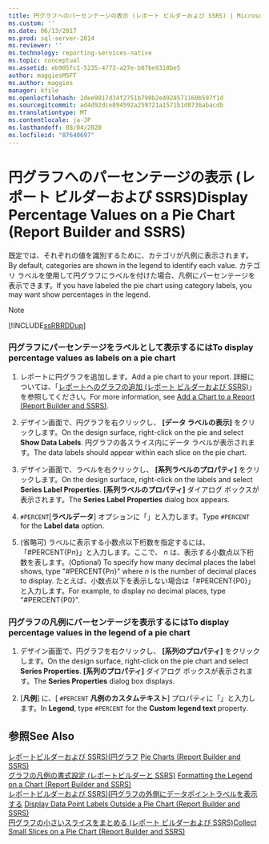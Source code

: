 ```yaml
---
title: 円グラフへのパーセンテージの表示 (レポート ビルダーおよび SSRS) | Microsoft Docs
ms.custom: ''
ms.date: 06/13/2017
ms.prod: sql-server-2014
ms.reviewer: ''
ms.technology: reporting-services-native
ms.topic: conceptual
ms.assetid: eb905fc1-5235-4773-a27e-b07be9318be5
author: maggiesMSFT
ms.author: maggies
manager: kfile
ms.openlocfilehash: 2dee9017d34f2751b790b2e4928571160b597f1d
ms.sourcegitcommit: ad4d92dce894592a259721a1571b1d8736abacdb
ms.translationtype: MT
ms.contentlocale: ja-JP
ms.lasthandoff: 08/04/2020
ms.locfileid: "87640697"
---
```

# <a name="display-percentage-values-on-a-pie-chart-report-builder-and-ssrs"></a><span data-ttu-id="ca17a-102">円グラフへのパーセンテージの表示 (レポート ビルダーおよび SSRS)</span><span class="sxs-lookup"><span data-stu-id="ca17a-102">Display Percentage Values on a Pie Chart (Report Builder and SSRS)</span></span>
  <span data-ttu-id="ca17a-103">既定では、それぞれの値を識別するために、カテゴリが凡例に表示されます。</span><span class="sxs-lookup"><span data-stu-id="ca17a-103">By default, categories are shown in the legend to identify each value.</span></span> <span data-ttu-id="ca17a-104">カテゴリ ラベルを使用して円グラフにラベルを付けた場合、凡例にパーセンテージを表示できます。</span><span class="sxs-lookup"><span data-stu-id="ca17a-104">If you have labeled the pie chart using category labels, you may want show percentages in the legend.</span></span>  
  
> [!NOTE]  
>  [!INCLUDE[ssRBRDDup](../../includes/ssrbrddup-md.md)]  
  
### <a name="to-display-percentage-values-as-labels-on-a-pie-chart"></a><span data-ttu-id="ca17a-105">円グラフにパーセンテージをラベルとして表示するには</span><span class="sxs-lookup"><span data-stu-id="ca17a-105">To display percentage values as labels on a pie chart</span></span>  
  
1.  <span data-ttu-id="ca17a-106">レポートに円グラフを追加します。</span><span class="sxs-lookup"><span data-stu-id="ca17a-106">Add a pie chart to your report.</span></span> <span data-ttu-id="ca17a-107">詳細については、「[レポートへのグラフの追加 &#40;レポート ビルダーおよび SSRS&#41;](add-a-chart-to-a-report-report-builder-and-ssrs.md)」を参照してください。</span><span class="sxs-lookup"><span data-stu-id="ca17a-107">For more information, see [Add a Chart to a Report &#40;Report Builder and SSRS&#41;](add-a-chart-to-a-report-report-builder-and-ssrs.md).</span></span>  
  
2.  <span data-ttu-id="ca17a-108">デザイン画面で、円グラフを右クリックし、 **[データ ラベルの表示]** をクリックします。</span><span class="sxs-lookup"><span data-stu-id="ca17a-108">On the design surface, right-click on the pie and select **Show Data Labels**.</span></span> <span data-ttu-id="ca17a-109">円グラフの各スライス内にデータ ラベルが表示されます。</span><span class="sxs-lookup"><span data-stu-id="ca17a-109">The data labels should appear within each slice on the pie chart.</span></span>  
  
3.  <span data-ttu-id="ca17a-110">デザイン画面で、ラベルを右クリックし、 **[系列ラベルのプロパティ]** をクリックします。</span><span class="sxs-lookup"><span data-stu-id="ca17a-110">On the design surface, right-click on the labels and select **Series Label Properties**.</span></span> <span data-ttu-id="ca17a-111">**[系列ラベルのプロパティ]** ダイアログ ボックスが表示されます。</span><span class="sxs-lookup"><span data-stu-id="ca17a-111">The **Series Label Properties** dialog box appears.</span></span>  
  
4.  <span data-ttu-id="ca17a-112">`#PERCENT`[**ラベルデータ**] オプションに「」と入力します。</span><span class="sxs-lookup"><span data-stu-id="ca17a-112">Type `#PERCENT` for the **Label data** option.</span></span>  
  
5.  <span data-ttu-id="ca17a-113">(省略可) ラベルに表示する小数点以下桁数を指定するには、「#PERCENT{P*n*}」と入力します。ここで、 *n* は、表示する小数点以下桁数を表します。</span><span class="sxs-lookup"><span data-stu-id="ca17a-113">(Optional) To specify how many decimal places the label shows, type "#PERCENT{P*n*}" where *n* is the number of decimal places to display.</span></span> <span data-ttu-id="ca17a-114">たとえば、小数点以下を表示しない場合は「#PERCENT{P0}」と入力します。</span><span class="sxs-lookup"><span data-stu-id="ca17a-114">For example, to display no decimal places, type "#PERCENT{P0}".</span></span>  
  
### <a name="to-display-percentage-values-in-the-legend-of-a-pie-chart"></a><span data-ttu-id="ca17a-115">円グラフの凡例にパーセンテージを表示するには</span><span class="sxs-lookup"><span data-stu-id="ca17a-115">To display percentage values in the legend of a pie chart</span></span>  
  
1.  <span data-ttu-id="ca17a-116">デザイン画面で、円グラフを右クリックし、 **[系列のプロパティ]** をクリックします。</span><span class="sxs-lookup"><span data-stu-id="ca17a-116">On the design surface, right-click on the pie chart and select **Series Properties**.</span></span> <span data-ttu-id="ca17a-117">**[系列のプロパティ]** ダイアログ ボックスが表示されます。</span><span class="sxs-lookup"><span data-stu-id="ca17a-117">The **Series Properties** dialog box displays.</span></span>  
  
2.  <span data-ttu-id="ca17a-118">[**凡例**] に、[ `#PERCENT` **凡例のカスタムテキスト**] プロパティに「」と入力します。</span><span class="sxs-lookup"><span data-stu-id="ca17a-118">In **Legend**, type `#PERCENT` for the **Custom legend text** property.</span></span>  
  
## <a name="see-also"></a><span data-ttu-id="ca17a-119">参照</span><span class="sxs-lookup"><span data-stu-id="ca17a-119">See Also</span></span>  
 <span data-ttu-id="ca17a-120">[レポートビルダーおよび SSRS&#41;&#40;円グラフ](charts-report-builder-and-ssrs.md) </span><span class="sxs-lookup"><span data-stu-id="ca17a-120">[Pie Charts &#40;Report Builder and SSRS&#41;](charts-report-builder-and-ssrs.md) </span></span>  
 <span data-ttu-id="ca17a-121">[グラフの凡例の書式設定 &#40;レポートビルダーと SSRS&#41;](chart-legend-formatting-report-builder.md) </span><span class="sxs-lookup"><span data-stu-id="ca17a-121">[Formatting the Legend on a Chart &#40;Report Builder and SSRS&#41;](chart-legend-formatting-report-builder.md) </span></span>  
 <span data-ttu-id="ca17a-122">[レポートビルダーおよび SSRS&#41;&#40;円グラフの外側にデータポイントラベルを表示する](display-data-point-labels-outside-a-pie-chart-report-builder-and-ssrs.md) </span><span class="sxs-lookup"><span data-stu-id="ca17a-122">[Display Data Point Labels Outside a Pie Chart &#40;Report Builder and SSRS&#41;](display-data-point-labels-outside-a-pie-chart-report-builder-and-ssrs.md) </span></span>  
 [<span data-ttu-id="ca17a-123">円グラフの小さいスライスをまとめる (レポート ビルダーおよび SSRS)</span><span class="sxs-lookup"><span data-stu-id="ca17a-123">Collect Small Slices on a Pie Chart &#40;Report Builder and SSRS&#41;</span></span>](collect-small-slices-on-a-pie-chart-report-builder-and-ssrs.md)  
  
  
